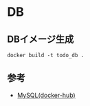 # DB

## DBイメージ生成

```shell
docker build -t todo_db .
```

## 参考

- [MySQL(docker-hub)](https://hub.docker.com/_/mysql)
